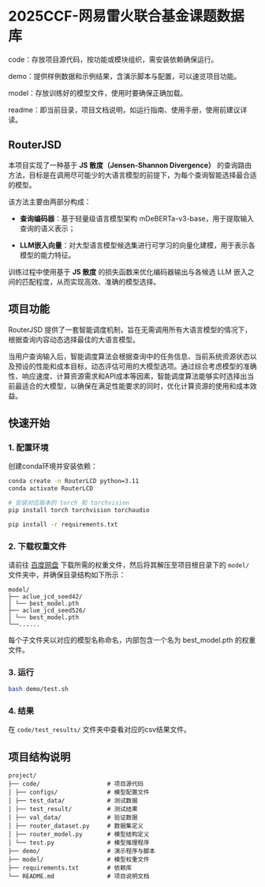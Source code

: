 # 2025CCF-网易雷火联合基金课题数据库

code：存放项目源代码，按功能或模块组织，需安装依赖确保运行。

demo：提供样例数据和示例结果，含演示脚本与配置，可以速览项目功能。

model：存放训练好的模型文件，使用时要确保正确加载。

readme：即当前目录，项目文档说明，如运行指南、使用手册，使用前建议详读。

## RouterJSD

本项目实现了一种基于 **JS 散度（Jensen-Shannon Divergence）** 的查询路由方法，目标是在调用尽可能少的大语言模型的前提下，为每个查询智能选择最合适的模型。

该方法主要由两部分构成：

- **查询编码器**：基于轻量级语言模型架构 mDeBERTa-v3-base，用于提取输入查询的语义表示；

- **LLM嵌入向量**：对大型语言模型候选集进行可学习的向量化建模，用于表示各模型的能力特征。

训练过程中使用基于 **JS 散度** 的损失函数来优化编码器输出与各候选 LLM 嵌入之间的匹配程度，从而实现高效、准确的模型选择。

## 项目功能
RouterJSD 提供了一套智能调度机制，旨在无需调用所有大语言模型的情况下，根据查询内容动态选择最佳的大语言模型。

当用户查询输入后，智能调度算法会根据查询中的任务信息、当前系统资源状态以及预设的性能和成本目标，动态评估可用的大模型选项。通过综合考虑模型的准确性、响应速度、计算资源需求和API成本等因素，智能调度算法能够实时选择出当前最适合的大模型，以确保在满足性能要求的同时，优化计算资源的使用和成本效益。

## 快速开始

### 1. 配置环境
创建conda环境并安装依赖：
```bash
conda create -n RouterLCD python=3.11
conda activate RouterLCD

# 安装对应版本的 torch 和 torchvision
pip install torch torchvision torchaudio

pip install -r requirements.txt
```

### 2. 下载权重文件
请前往 [百度网盘](https://pan.baidu.com/) 下载所需的权重文件，然后将其解压至项目根目录下的 `model/` 文件夹中，并确保目录结构如下所示：

```
model/
├── aclue_jcd_seed42/
│ └── best_model.pth
├── aclue_jcd_seed526/
│ └── best_model.pth
└──......
```
每个子文件夹以对应的模型名称命名，内部包含一个名为 best_model.pth 的权重文件。

### 3. 运行
```bash
bash demo/test.sh
```

### 4. 结果
在 `code/test_results/` 文件夹中查看对应的csv结果文件。

## 项目结构说明

```
project/ 
├── code/                   # 项目源代码
│ ├── configs/              # 模型配置文件
│ ├── test_data/            # 测试数据
│ ├── test_result/          # 测试结果
│ ├── val_data/             # 验证数据
│ ├── router_dataset.py     # 数据集定义
│ ├── router_model.py       # 模型结构定义
│ └── test.py               # 模型推理程序
├── demo/                   # 演示程序与脚本
├── model/                  # 模型权重文件
├── requirements.txt        # 依赖库
└── README.md               # 项目说明文档
```
